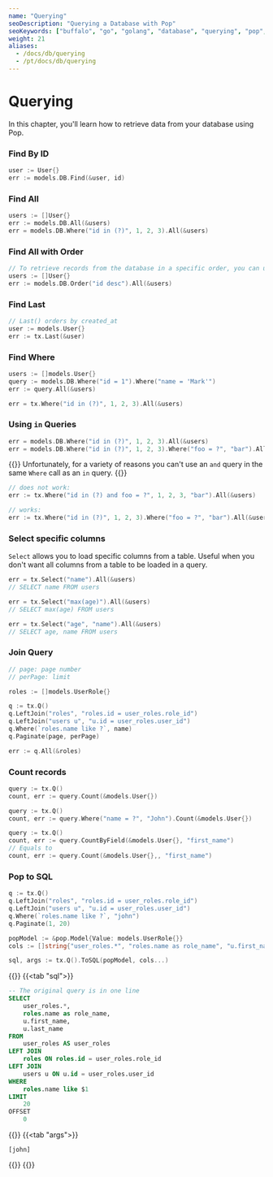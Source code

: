 ```yaml
---
name: "Querying"
seoDescription: "Querying a Database with Pop"
seoKeywords: ["buffalo", "go", "golang", "database", "querying", "pop", "finders"]
weight: 21
aliases:
  - /docs/db/querying
  - /pt/docs/db/querying
---
```

# Querying

In this chapter, you'll learn how to retrieve data from your database using Pop.

### Find By ID

```go
user := User{}
err := models.DB.Find(&user, id)
```

### Find All

```go
users := []User{}
err := models.DB.All(&users)
err = models.DB.Where("id in (?)", 1, 2, 3).All(&users)
```

### Find All with Order

```go
// To retrieve records from the database in a specific order, you can use the Order method
users := []User{}
err := models.DB.Order("id desc").All(&users)
```

### Find Last

```go
// Last() orders by created_at
user := models.User{}
err := tx.Last(&user)
```

### Find Where

```go
users := []models.User{}
query := models.DB.Where("id = 1").Where("name = 'Mark'")
err := query.All(&users)

err = tx.Where("id in (?)", 1, 2, 3).All(&users)
```

### Using `in` Queries

```go
err = models.DB.Where("id in (?)", 1, 2, 3).All(&users)
err = models.DB.Where("id in (?)", 1, 2, 3).Where("foo = ?", "bar").All(&users)
```

{{<warning>}}
Unfortunately, for a variety of reasons you can't use an `and` query in the same `Where` call as an `in` query.
{{</warning>}}

```go
// does not work:
err := tx.Where("id in (?) and foo = ?", 1, 2, 3, "bar").All(&users)

// works:
err := tx.Where("id in (?)", 1, 2, 3).Where("foo = ?", "bar").All(&users)
```

### Select specific columns

`Select` allows you to load specific columns from a table. Useful when you don't want all columns from a table to be loaded in a query.

```go
err = tx.Select("name").All(&users)
// SELECT name FROM users

err = tx.Select("max(age)").All(&users)
// SELECT max(age) FROM users

err = tx.Select("age", "name").All(&users)
// SELECT age, name FROM users
```

### Join Query

```go
// page: page number
// perPage: limit

roles := []models.UserRole{}

q := tx.Q()
q.LeftJoin("roles", "roles.id = user_roles.role_id")
q.LeftJoin("users u", "u.id = user_roles.user_id")
q.Where(`roles.name like ?`, name)
q.Paginate(page, perPage)

err := q.All(&roles)
```

### Count records

```go
query := tx.Q()
count, err := query.Count(&models.User{})
```

```go
query := tx.Q()
count, err := query.Where("name = ?", "John").Count(&models.User{})
```

```go
query := tx.Q()
count, err := query.CountByField(&models.User{}, "first_name")
// Equals to
count, err := query.Count(&models.User{},, "first_name")
```

### Pop to SQL

```go
q := tx.Q()
q.LeftJoin("roles", "roles.id = user_roles.role_id")
q.LeftJoin("users u", "u.id = user_roles.user_id")
q.Where(`roles.name like ?`, "john")
q.Paginate(1, 20)

popModel := &pop.Model{Value: models.UserRole{}}
cols := []string{"user_roles.*", "roles.name as role_name", "u.first_name", "u.last_name"}

sql, args := tx.Q().ToSQL(popModel, cols...)
```

{{<codetabs>}}
{{<tab "sql">}}
```sql
-- The original query is in one line
SELECT
    user_roles.*,
    roles.name as role_name,
    u.first_name,
    u.last_name
FROM
    user_roles AS user_roles
LEFT JOIN
    roles ON roles.id = user_roles.role_id
LEFT JOIN
    users u ON u.id = user_roles.user_id
WHERE
    roles.name like $1
LIMIT
    20
OFFSET
    0
```
{{</tab>}}
{{<tab "args">}}
```text
[john]
```
{{</tab>}}
{{</codetabs>}}
